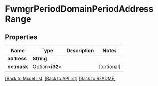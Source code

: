 # FwmgrPeriodDomainPeriodAddressRange

## Properties

Name | Type | Description | Notes
------------ | ------------- | ------------- | -------------
**address** | **String** |  |
**netmask** | Option<**i32**> |  | [optional]

[[Back to Model list]](../README.md#documentation-for-models) [[Back to API list]](../README.md#documentation-for-api-endpoints) [[Back to README]](../README.md)
